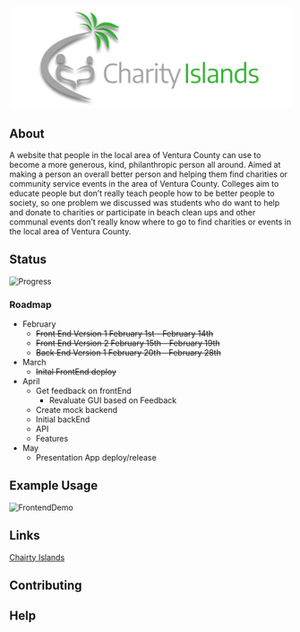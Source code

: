 [![Brand_Name](./Brand_Name.png)](https://tedejer.github.io/Capstone/)

## About

A website that people in the local area of Ventura County can use to become a more generous, kind, philanthropic person all around. Aimed at making a person an overall better person and helping them find charities or community service events in the area of Ventura County. Colleges aim to educate people but don’t really teach people how to be better people to society, so one problem we discussed was students who do want to help and donate to charities or participate in beach clean ups and other communal events don’t really know where to go to find charities or events in the local area of Ventura County.

## Status

![Progress](https://progress-bar.dev/40/?scale=100&title=progress&width=1000&color=856A5D&suffix=%)

### Roadmap


- February
  - ~~Front End Version 1 February 1st - February 14th~~
  - ~~Front End Version 2 February 15th - February 19th~~
  - ~~Back End Version 1 February 20th - February 28th~~
- March
  - ~~Inital FrontEnd deploy~~
- April
  - Get feedback on frontEnd
    - Revaluate GUI based on Feedback
  - Create mock backend
  - Initial backEnd
  - API
  - Features
- May
  - Presentation App deploy/release

## Example Usage

![FrontendDemo](https://user-images.githubusercontent.com/35849655/161121331-b81b388e-48e8-4f02-b1cf-bad57193139d.gif)

## Links

[Chairty Islands](https://tedejer.github.io/Capstone/)

## Contributing

## Help

